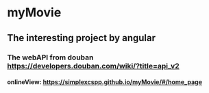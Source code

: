 # myMovie
## The interesting project by angular
### The webAPI from douban https://developers.douban.com/wiki/?title=api_v2
#### onlineView: https://simplexcspp.github.io/myMovie/#/home_page
